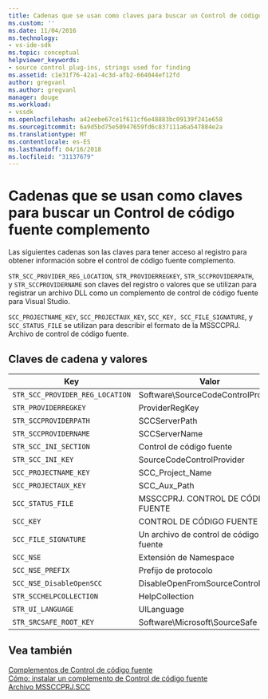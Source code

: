 ```yaml
---
title: Cadenas que se usan como claves para buscar un Control de código fuente complemento | Documentos de Microsoft
ms.custom: ''
ms.date: 11/04/2016
ms.technology:
- vs-ide-sdk
ms.topic: conceptual
helpviewer_keywords:
- source control plug-ins, strings used for finding
ms.assetid: c1e31f76-42a1-4c3d-afb2-664044ef12fd
author: gregvanl
ms.author: gregvanl
manager: douge
ms.workload:
- vssdk
ms.openlocfilehash: a42eebe67ce1f611cf6e48883bc09139f241e658
ms.sourcegitcommit: 6a9d5bd75e50947659fd6c837111a6a547884e2a
ms.translationtype: MT
ms.contentlocale: es-ES
ms.lasthandoff: 04/16/2018
ms.locfileid: "31137679"
---
```

# <a name="strings-used-as-keys-for-finding-a-source-control-plug-in"></a>Cadenas que se usan como claves para buscar un Control de código fuente complemento
Las siguientes cadenas son las claves para tener acceso al registro para obtener información sobre el control de código fuente complemento.  
  
 `STR_SCC_PROVIDER_REG_LOCATION`, `STR_PROVIDERREGKEY`, `STR_SCCPROVIDERPATH`, y `STR_SCCPROVIDERNAME` son claves del registro o valores que se utilizan para registrar un archivo DLL como un complemento de control de código fuente para Visual Studio.  
  
 `SCC_PROJECTNAME_KEY`, `SCC_PROJECTAUX_KEY`, `SCC_KEY, SCC_FILE_SIGNATURE`, y `SCC_STATUS_FILE` se utilizan para describir el formato de la MSSCCPRJ. Archivo de control de código fuente.  
  
## <a name="string-keys-and-values"></a>Claves de cadena y valores  
  
|Key|Valor|  
|---------|-----------|  
|`STR_SCC_PROVIDER_REG_LOCATION`|Software\SourceCodeControlProvider|  
|`STR_PROVIDERREGKEY`|ProviderRegKey|  
|`STR_SCCPROVIDERPATH`|SCCServerPath|  
|`STR_SCCPROVIDERNAME`|SCCServerName|  
|`STR_SCC_INI_SECTION`|Control de código fuente|  
|`STR_SCC_INI_KEY`|SourceCodeControlProvider|  
|`SCC_PROJECTNAME_KEY`|SCC_Project_Name|  
|`SCC_PROJECTAUX_KEY`|SCC_Aux_Path|  
|`SCC_STATUS_FILE`|MSSCCPRJ. CONTROL DE CÓDIGO FUENTE|  
|`SCC_KEY`|CONTROL DE CÓDIGO FUENTE|  
|`SCC_FILE_SIGNATURE`|Un archivo de control de código fuente|  
|`SCC_NSE`|Extensión de Namespace|  
|`SCC_NSE_PREFIX`|Prefijo de protocolo|  
|`SCC_NSE_DisableOpenSCC`|DisableOpenFromSourceControl|  
|`STR_SCCHELPCOLLECTION`|HelpCollection|  
|`STR_UI_LANGUAGE`|UILanguage|  
|`STR_SRCSAFE_ROOT_KEY`|Software\Microsoft\SourceSafe|  
  
## <a name="see-also"></a>Vea también  
 [Complementos de Control de código fuente](../extensibility/source-control-plug-ins.md)   
 [Cómo: instalar un complemento de Control de código fuente](../extensibility/internals/how-to-install-a-source-control-plug-in.md)   
 [Archivo MSSCCPRJ.SCC](../extensibility/mssccprj-scc-file.md)